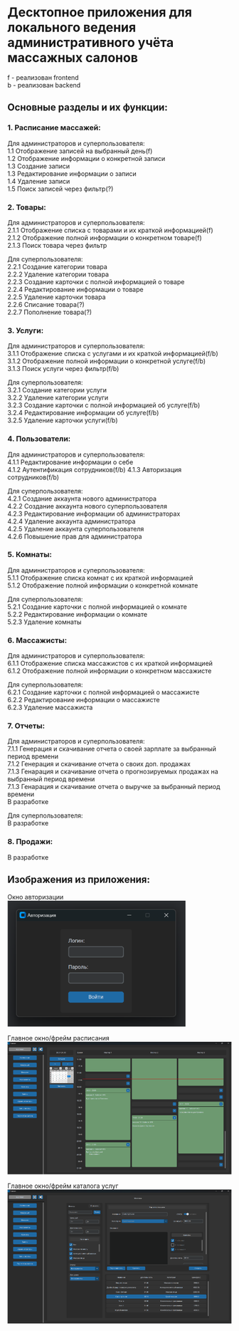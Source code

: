# Десктопное приложения для локального ведения административного учёта массажных салонов

f - реализован frontend  
b - реализован backend

## Основные разделы и их функции:  
### 1. Расписание массажей:  
Для администраторов и суперпользователя:  
1.1 Отображение записей на выбранный день(f)  
1.2 Отображение информации о конкретной записи  
1.3 Создание записи  
1.3 Редактирование информации о записи  
1.4 Удаление записи  
1.5 Поиск записей через фильтр(?)  

	
### 2. Товары:  
Для администраторов и суперпользователя:  
2.1.1 Отображение списка с товарами и их краткой информацией(f)  
2.1.2 Отображение полной информации о конкретном товаре(f)  
2.1.3 Поиск товара через фильтр  

Для суперпользователя:  
2.2.1 Создание категории товара  
2.2.2 Удаление категории товара  
2.2.3 Создание карточки с полной информацией о товаре  
2.2.4 Редактирование информации о товаре  
2.2.5 Удаление карточки товара  
2.2.6 Списание товара(?)  
2.2.7 Пополнение товара(?)  


### 3. Услуги:  
Для администраторов и суперпользователя:  
3.1.1 Отображение списка с услугами и их краткой информацией(f/b)  
3.1.2 Отображение полной информации о конкретной услуге(f/b)  
3.1.3 Поиск услуги через фильтр(f/b)  

Для суперпользователя:  
3.2.1 Создание категории услуги  
3.2.2 Удаление категории услуги  
3.2.3 Создание карточки с полной информацией об услуге(f/b)  
3.2.4 Редактирование информации об услуге(f/b)  
3.2.5 Удаление карточки услуги(f/b)  


### 4. Пользователи:  
Для администраторов и суперпользователя:  
4.1.1 Редактирование информации о себе  
4.1.2 Аутентификация сотрудников(f/b)
4.1.3 Авторизация сотрудников(f/b)

Для суперпользователя:  
4.2.1 Создание аккаунта нового администратора  
4.2.2 Создание аккаунта нового суперпользователя  
4.2.3 Редактирование информации об администраторах  
4.2.4 Удаление аккаунта администратора  
4.2.5 Удаление аккаунта суперпользователя  
4.2.6 Повышение прав для администратора  


### 5. Комнаты:
Для администраторов и суперпользователя:  
5.1.1 Отображение списка комнат с их краткой информацией  
5.1.2 Отображение полной информации о конкретной комнате  

Для суперпользователя:  
5.2.1 Создание карточки с полной информацией о комнате  
5.2.2 Редактирование информации о комнате  
5.2.3 Удаление комнаты  


### 6. Массажисты:  
Для администраторов и суперпользователя:  
6.1.1 Отображение списка массажистов с их краткой информацией  
6.1.2 Отображение полной информации о конкретном массажисте  

Для суперпользователя:  
6.2.1 Создание карточки с полной информацией о массажисте  
6.2.2 Редактирование информации о массажисте  
6.2.3 Удаление массажиста  


### 7. Отчеты:  
Для администраторов и суперпользователя:  
7.1.1 Генерация и скачивание отчета о своей зарплате за выбранный период времени  
7.1.2 Генерация и скачивание отчета о своих доп. продажах  
7.1.3 Генарация и скачивание отчета о прогнозируемых продажах на выбранный период времени  
7.1.3 Генарация и скачивание отчета о выручке за выбранный период времени   
В разработке   

Для суперпользователя:  
В разработке  

### 8. Продажи:  
   В разработке  


## Изображения из приложения:  
Окно авторизации  
![Окно авторизации](https://github.com/Markitosik/Desk_app_for_massage_salone/blob/master/images/demonstration/authorization_frame.png)


Главное окно/фрейм расписания  
![Главное окно/фрейм расписания](https://github.com/Markitosik/Desk_app_for_massage_salone/blob/master/images/demonstration/schedule_frame.png)


Главное окно/фрейм каталога услуг  
![Главное окно/фрейм каталога услуг](https://github.com/Markitosik/Desk_app_for_massage_salone/blob/master/images/demonstration/services_frame.png)
